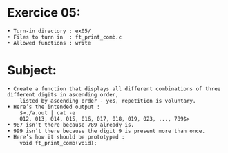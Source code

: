 # Exercice 05:
	• Turn-in directory : ex05/
	• Files to turn in  : ft_print_comb.c
	• Allowed functions : write
# Subject:
	• Create a function that displays all different combinations of three different digits in ascending order,
		listed by ascending order - yes, repetition is voluntary.
	• Here’s the intended output :
		$>./a.out | cat -e
		012, 013, 014, 015, 016, 017, 018, 019, 023, ..., 789$>
	• 987 isn’t there because 789 already is.
	• 999 isn’t there because the digit 9 is present more than once.
	• Here’s how it should be prototyped :
		void ft_print_comb(void);
